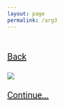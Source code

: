 ```yaml
---
layout: page
permalink: /arg3
---
```


<html>
    <head>

<script src="https://cdnjs.cloudflare.com/ajax/libs/crypto-js/4.1.1/crypto-js.min.js"></script>
<script>
  document.addEventListener('DOMContentLoaded', function () {
    const hashedPassword = 'bc0978c908a0e4f161d2b17c9db8bceccfbd3fa54d509bdcc64e1808133ac937';

    const checkPassword = () => {
      const inputPassword = prompt('Please enter your password:');
      if (!inputPassword) {
        return false;
      }

      const hashedInput = CryptoJS.SHA256(inputPassword).toString(CryptoJS.enc.Hex);
      return hashedInput === hashedPassword;
    };

    if (!checkPassword()) {
      document.body.innerHTML = 'Access denied. Wrong password.';
    }
  });
</script>
<style>
            .my_head
            {
                font-family:    roboto, sans-serif;
                font-size:      25px;
                font-weight:    bold;
            }
   </style>
   <style>
            .my_body
            {
                font-family:    roboto, sans-serif;
                font-size:      20px;
                font-weight:    light;
                
            }
   </style>
   </head>

<body>

<br>

<br>
<div class="my_body">
<a href="/arg1/">Back</a><br><br>
<img src="/img/arg/"><br><br>
<a href="/arg2/">Continue...</a><br><br>
<br>